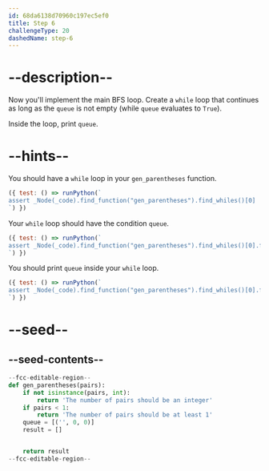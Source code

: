 ```yaml
---
id: 68da6138d70960c197ec5ef0
title: Step 6
challengeType: 20
dashedName: step-6
---
```


# --description--

Now you'll implement the main BFS loop. Create a `while` loop that continues as long as the `queue` is not empty (while `queue` evaluates to `True`).

Inside the loop, print `queue`.

# --hints--

You should have a `while` loop in your `gen_parentheses` function.

```js
({ test: () => runPython(`
assert _Node(_code).find_function("gen_parentheses").find_whiles()[0]
`) })
```

Your `while` loop should have the condition `queue`.

```js
({ test: () => runPython(`
assert _Node(_code).find_function("gen_parentheses").find_whiles()[0].find_conditions()[0].is_equivalent("queue")
`) })
```

You should print `queue` inside your `while` loop.

```js
({ test: () => runPython(`
assert _Node(_code).find_function("gen_parentheses").find_whiles()[0].find_bodies()[0].has_call("print(queue)")
`) })
```

# --seed--

## --seed-contents--

```py
--fcc-editable-region--
def gen_parentheses(pairs):
    if not isinstance(pairs, int):
        return 'The number of pairs should be an integer'
    if pairs < 1:
        return 'The number of pairs should be at least 1'
    queue = [('', 0, 0)]
    result = []


    return result
--fcc-editable-region--
```
